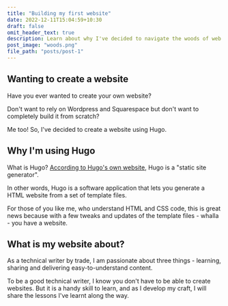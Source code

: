 ```yaml
---
title: "Building my first website"
date: 2022-12-11T15:04:59+10:30
draft: false
omit_header_text: true
description: Learn about why I've decided to navigate the woods of web development.
post_image: "woods.png"
file_path: "posts/post-1"
---
```


## Wanting to create a website

Have you ever wanted to create your own website?

Don't want to rely on Wordpress and Squarespace but don't want to completely build it from scratch?

Me too! So, I've decided to create a website using Hugo.

## Why I'm using Hugo

What is Hugo? [According to Hugo's own website](https://gohugo.io/about/what-is-hugo/), Hugo is a "static site generator". 

In other words, Hugo is a software application that lets you generate a HTML website from a set of template files. 

For those of you like me, who understand HTML and CSS code, this is great news because with a few tweaks and updates of the template files - whalla - you have a website.

## What is my website about?

As a technical writer by trade, I am passionate about three things - learning, sharing and delivering easy-to-understand content. 

To be a good technical writer, I know you don't have to be able to create websites. But it is a handy skill to learn, and as I develop my craft, I will share the lessons I've learnt along the way. 







